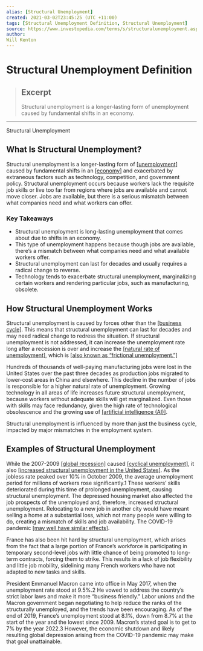 ```yaml
---
alias: [Structural Unemployment]
created: 2021-03-02T23:45:25 (UTC +11:00)
tags: [Structural Unemployment Definition, Structural Unemployment]
source: https://www.investopedia.com/terms/s/structuralunemployment.asp
author: 
Will Kenton
---
```


# Structural Unemployment Definition

> ## Excerpt
> Structural unemployment is a longer-lasting form of unemployment caused by fundamental shifts in an economy.

---

Structural Unemployment
## What Is Structural Unemployment?

Structural unemployment is a longer-lasting form of [[unemployment]](https://www.investopedia.com/terms/u/unemployment.asp) caused by fundamental shifts in an [[economy]](https://www.investopedia.com/terms/e/economy.asp) and exacerbated by extraneous factors such as technology, competition, and government policy. Structural unemployment occurs because workers lack the requisite job skills or live too far from regions where jobs are available and cannot move closer. Jobs are available, but there is a serious mismatch between what companies need and what workers can offer.

### Key Takeaways

-   Structural unemployment is long-lasting unemployment that comes about due to shifts in an economy.
-   This type of unemployment happens because though jobs are available, there’s a mismatch between what companies need and what available workers offer.
-   Structural unemployment can last for decades and usually requires a radical change to reverse.
-   Technology tends to exacerbate structural unemployment, marginalizing certain workers and rendering particular jobs, such as manufacturing, obsolete.

## How Structural Unemployment Works

Structural unemployment is caused by forces other than the [[business cycle]](https://www.investopedia.com/video/play/business-cycle/). This means that structural unemployment can last for decades and may need radical change to redress the situation. If structural unemployment is not addressed, it can increase the unemployment rate long after a recession is over and increase the [[natural rate of unemployment]](https://www.investopedia.com/video/play/natural-unemployment/), which is [[also known as “frictional unemployment.”]](https://www.investopedia.com/ask/answers/050115/what-difference-between-frictional-unemployment-and-structural-unemployment.asp)

Hundreds of thousands of well-paying manufacturing jobs were lost in the United States over the past three decades as production jobs migrated to lower-cost areas in China and elsewhere. This decline in the number of jobs is responsible for a higher natural rate of unemployment. Growing technology in all areas of life increases future structural unemployment, because workers without adequate skills will get marginalized. Even those with skills may face redundancy, given the high rate of technological obsolescence and the growing use of [[artificial intelligence (AI)]](https://www.investopedia.com/terms/a/artificial-intelligence-ai.asp).

Structural unemployment is influenced by more than just the business cycle, impacted by major mismatches in the employment system.

## Examples of Structural Unemployment

While the 2007-2009 [[global recession]](https://www.investopedia.com/terms/g/global-recession.asp) caused [[cyclical unemployment]](https://www.investopedia.com/terms/c/cyclicalunemployment.asp), it also [[increased structural unemployment in the United States]](https://www.investopedia.com/ask/answers/050715/how-did-great-recession-affect-structural-unemployment.asp). As the jobless rate peaked over 10% in October 2009, the average unemployment period for millions of workers rose significantly.1 These workers’ skills deteriorated during this time of prolonged unemployment, causing structural unemployment. The depressed housing market also affected the job prospects of the unemployed and, therefore, increased structural unemployment. Relocating to a new job in another city would have meant selling a home at a substantial loss, which not many people were willing to do, creating a mismatch of skills and job availability. The COVID-19 pandemic [[may well have similar effects]](https://www.investopedia.com/special-economic-impact-of-pandemics-4800597).

France has also been hit hard by structural unemployment, which arises from the fact that a large portion of France’s workforce is participating in temporary second-level jobs with little chance of being promoted to long-term contracts, forcing them to strike. This results in a lack of job flexibility and little job mobility, sidelining many French workers who have not adapted to new tasks and skills.

President Emmanuel Macron came into office in May 2017, when the unemployment rate stood at 9.5%.2 He vowed to address the country’s strict labor laws and make it more “business friendly.” Labor unions and the Macron government began negotiating to help reduce the ranks of the structurally unemployed, and the trends have been encouraging. As of the end of 2019, France’s unemployment stood at 8.1%, down from 8.7% at the start of the year and the lowest since 2009. Macron’s stated goal is to get to 7% by the year 2022.3 However, the economic shutdown and likely resulting global depression arising from the COVID-19 pandemic may make that goal unattainable.

